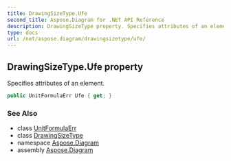 ```yaml
---
title: DrawingSizeType.Ufe
second_title: Aspose.Diagram for .NET API Reference
description: DrawingSizeType property. Specifies attributes of an element
type: docs
url: /net/aspose.diagram/drawingsizetype/ufe/
---
```

## DrawingSizeType.Ufe property

Specifies attributes of an element.

```csharp
public UnitFormulaErr Ufe { get; }
```

### See Also

* class [UnitFormulaErr](../../unitformulaerr/)
* class [DrawingSizeType](../)
* namespace [Aspose.Diagram](../../drawingsizetype/)
* assembly [Aspose.Diagram](../../../)


